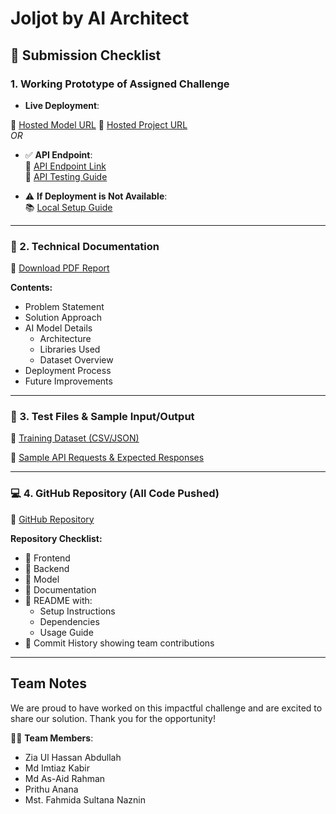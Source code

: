 #  Joljot by AI Architect

## 📄 Submission Checklist

### 1. Working Prototype of Assigned Challenge

-  **Live Deployment**:  

  🔗 [Hosted Model URL](<insert-live-project-url-here>)
  🔗 [Hosted Project URL](<insert-live-project-url-here>)  
  *OR*  
  - ✅ **API Endpoint**:  
    🔗 [API Endpoint Link](<insert-api-link-here>)  
    📖 [API Testing Guide](<insert-api-guide-link-here>)

- ⚠️ **If Deployment is Not Available**:  
  📚 [Local Setup Guide](<insert-setup-guide-link-here>)

---

### 📘 2. Technical Documentation

📄 [Download PDF Report](<insert-pdf-report-link-here>)  

**Contents:**
- Problem Statement  
- Solution Approach  
- AI Model Details  
  - Architecture  
  - Libraries Used  
  - Dataset Overview  
- Deployment Process  
- Future Improvements

---

### 🧪 3. Test Files & Sample Input/Output
  
📁 [Training Dataset (CSV/JSON)](https://drive.google.com/drive/folders/1jgWR68z-T6tRoN7G26MM0s4dtZ7NnhAh?usp=sharing)  

📄 [Sample API Requests & Expected Responses](https://drive.google.com/file/d/1kftQSWNGdZ85p6-FXtfoJnxrIYd97i70/view?usp=drive_link)

---

### 💻 4. GitHub Repository (All Code Pushed)

🔗 [GitHub Repository](<insert-github-link-here>)

**Repository Checklist:**

- 📁 Frontend 
- 📁 Backend  
- 📁 Model  
- 📁 Documentation  
- 📄 README with:
  - Setup Instructions  
  - Dependencies  
  - Usage Guide  
- 📜 Commit History showing team contributions

---

## Team Notes

We are proud to have worked on this impactful challenge and are excited to share our solution. Thank you for the opportunity!

👨‍💻 **Team Members**:
- Zia Ul Hassan Abdullah
- Md Imtiaz Kabir
- Md As-Aid Rahman
- Prithu Anana
- Mst. Fahmida Sultana Naznin 


